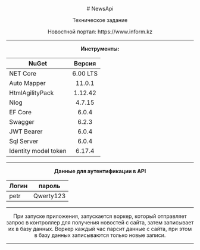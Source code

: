 <p align="center"> # NewsApi </p>
<p align="center">Техническое задание </p>
<p align="center"> Новостной портал: https://www.inform.kz</p>

 ---
 
 <div align="center"> 
 <b>Инструменты: </b>
 
 | NuGet        | Версия         | 
| ------------- |:-------------:| 
| NET Core      | 6.00 LTS      | 
| Auto Mapper   | 11.0.1        |  
| HtmlAgilityPack | 1.12.42     | 
| Nlog          | 4.7.15        | 
| EF Core       | 6.0.4         |
| Swagger       | 6.2.3         |
| JWT Bearer    | 6.0.4         |
| Sql Server    | 6.0.4         |
| Identity model token | 6.17.4 |
</div>

---
<p align="center"><b>Данные для аутентификации в API</b></p>
 
 
 <div align="center">
 
  | Логин        | пароль         |
  | ------------- |:-------------:| 
  | petr      | Qwerty123     | 
 
 </div> 
 
---
<div  align="center">
При запуске приложения, запускается воркер, который отправляет запрос в контроллер для получения новостей с сайта, затем записывает их в базу данных. 
Воркер каждый час парсит данные с сайта, при этом в базу данных записываются только новые записи.
</div>

---
